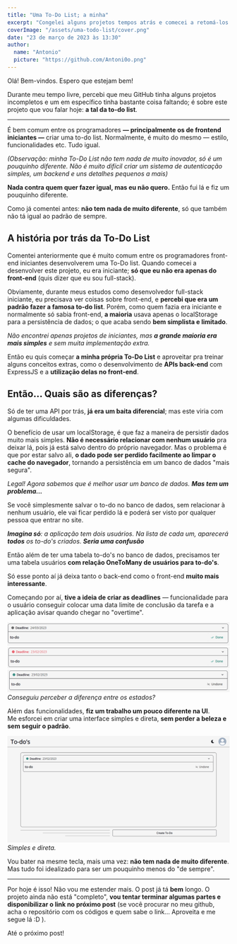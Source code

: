 ```yaml
---
title: "Uma To-Do List; a minha"
excerpt: "Congelei alguns projetos tempos atrás e comecei a retomá-los. Um destes projetos é a minha to-do list"
coverImage: "/assets/uma-todo-list/cover.png"
date: "23 de março de 2023 às 13:30"
author:
  name: "Antonio"
  picture: "https://github.com/Antoni0o.png"
---
```


Olá! Bem-vindos. Espero que estejam bem!

Durante meu tempo livre, percebi que meu GitHub tinha alguns projetos incompletos e um em específico tinha bastante coisa faltando; é sobre este projeto que vou falar hoje: **a tal da to-do list**.

---

É bem comum entre os programadores **— principalmente os de frontend iniciantes —** criar uma to-do list. Normalmente, é muito do mesmo — estilo, funcionalidades etc. Tudo igual.

_(Observação: minha To-Do List não tem nada de muito inovador, só é um pouquinho diferente. Não é muito difícil criar um sistema de autenticação simples, um backend e uns detalhes pequenos a mais)_

**Nada contra quem quer fazer igual, mas eu não quero.** Então fui lá e fiz um pouquinho diferente.

Como já comentei antes: **não tem nada de muito diferente**, só que também não tá igual ao padrão de sempre.

## A história por trás da To-Do List

Comentei anteriormente que é muito comum entre os programadores front-end iniciantes desenvolverem uma To-Do list. Quando comecei a desenvolver este projeto, eu era iniciante; **só que eu não era apenas do front-end** (quis dizer que eu sou full-stack).

Obviamente, durante meus estudos como desenvolvedor full-stack iniciante, eu precisava ver coisas sobre front-end, e **percebi que era um padrão fazer a famosa to-do list**. Porém, como quem fazia era iniciante e normalmente só sabia front-end, **a maioria** usava apenas o localStorage para a persistência de dados; o que acaba sendo **bem simplista e limitado**.

_Não encontrei apenas projetos de iniciantes, mas **a grande maioria era mais simples** e sem muita implementação extra._

Então eu quis começar **a minha própria To-Do List** e aproveitar pra treinar alguns conceitos extras, como o desenvolvimento de **APIs back-end** com ExpressJS e a **utilização delas no front-end**.

## Então... Quais são as diferenças?

Só de ter uma API por trás, **já era um baita diferencial**; mas este viria com algumas dificuldades.

O benefício de usar um localStorage, é que faz a maneira de persistir dados muito mais simples. **Não é necessário relacionar com nenhum usuário** pra deixar lá, pois já está salvo dentro do próprio navegador. Mas o problema é que por estar salvo ali, **o dado pode ser perdido facilmente ao limpar o cache do navegador**, tornando a persistência em um banco de dados "mais segura".

_Legal! Agora sabemos que é melhor usar um banco de dados. **Mas tem um problema...**_

Se você simplesmente salvar o to-do no banco de dados, sem relacionar à nenhum usuário, ele vai ficar perdido lá e poderá ser visto por qualquer pessoa que entrar no site.

_**Imagina só**: a aplicação tem dois usuários. Na lista de cada um, aparecerá **todos** os to-do's criados. **Seria uma confusão**_

Então além de ter uma tabela to-do's no banco de dados, precisamos ter uma tabela usuários **com relação OneToMany de usuários para to-do's**.

Só esse ponto aí já deixa tanto o back-end como o front-end **muito mais interessante**.

Começando por aí, **tive a ideia de criar as deadlines** — funcionalidade para o usuário conseguir colocar uma data limite de conclusão da tarefa e a aplicação avisar quando chegar no "overtime".

![Tarefa no Status To-Do](/public/assets/uma-todo-list/task-to-do.png)
![Tarefa no Status To-Do](/public/assets/uma-todo-list/task-overtime.png)
![Tarefa no Status To-Do](/public/assets/uma-todo-list/task-done.png)
_Conseguiu perceber a diferença entre os estados?_

Além das funcionalidades, **fiz um trabalho um pouco diferente na UI**.  
Me esforcei em criar uma interface simples e direta, **sem perder a beleza e sem seguir o padrão**.

![Interface Home](/public/assets/uma-todo-list/interface-image.png)
_Simples e direta._

Vou bater na mesme tecla, mais uma vez: **não tem nada de muito diferente**. Mas tudo foi idealizado para ser um pouquinho menos do "de sempre".

---

Por hoje é isso! Não vou me estender mais. O post já tá **bem** longo. O projeto ainda não está "completo", **vou tentar terminar algumas partes e disponibilizar o link no próximo post** (se você procurar no meu github, acha o repositório com os códigos e quem sabe o link... Aproveita e me segue lá :D ).

Até o próximo post!
